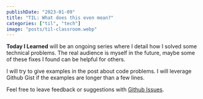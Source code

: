 ```yaml
---
publishDate: "2023-01-09"
title: "TIL: What does this even mean?"
categories: ["til", "tech"]
image: "posts/til-classroom.webp"
---
```


**Today I Learned** will be an ongoing series where I detail how I solved some technical problems. The real audience is myself in the future, maybe some of these fixes I found can be helpful for others.

I will try to give examples in the post about code problems. I will leverage Github Gist if the examples are longer than a few lines.

Feel free to leave feedback or suggestions with [Github Issues](https://github.com/hammacktony/website/issues).

